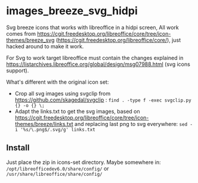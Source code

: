 # images_breeze_svg_hidpi
Svg breeze icons that works with libreoffice in a hidpi screen, All work comes from https://cgit.freedesktop.org/libreoffice/core/tree/icon-themes/breeze_svg (https://cgit.freedesktop.org/libreoffice/core/), just hacked around to make it work.

For Svg to work target libreoffice must contain  the changes explained in https://listarchives.libreoffice.org/global/design/msg07988.html (svg icons support).

What's different with the original icon set:
* Crop all svg images using svgclip from https://github.com/skagedal/svgclip : 
  `find . -type f -exec svgclip.py {} -o {} \;`
* Adapt the links.txt to get the svg images, based on https://cgit.freedesktop.org/libreoffice/core/tree/icon-themes/breeze/links.txt and replacing last png to svg everywhere:
`sed -i '%s/\.png$/.svg/g' links.txt` 

## Install 
Just place the zip in icons-set directory. Maybe somewhere in:
`/opt/libreofficedev6.0/share/config/`
or
`/usr/share/libreoffice/share/config/`
